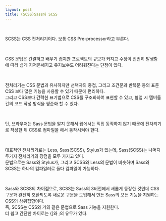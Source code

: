 ```yaml
---
layout: post
title: (SCSS)Sass와 SCSS
---
```


<br>

SCSS는 CSS 전처리기이다. 보통 CSS Pre-processor라고 부른다. 

<br>

CSS 문법은 간결하고 배우기 쉽지만 프로젝트의 규모가 커지고 수정이 빈번히 발생함에 따라 쉽게 지저분해지고 유지보수도 어려워진다는 단점이 있다.  

<br>

전처리기는 CSS 문법과 유사하지만 선택자의 중첩, 그리고 조건문과 반복문 등의 표준 CSS 보다 많은 기능을 사용할 수 있기 때문에 편리하다.  
그리고 CSS보다 간략한 표기법으로 CSS를 구조화하여 표현할 수 있고, 협업 시 멤버들간의 코드 작성 방식을 평준화 할 수 있다.

<br>

단, 브라우저는 Sass 문법을 알지 못해서 웹에서는 직접 동작하지 않기 때문에 전처리기로 작성한 뒤 CSS로 컴파일을 해서 동작시켜야 한다.

<br>

대표적인 전처리기로는 Less, Sass(SCSS), Stylus가 있는데, Sass(SCSS)는 나머지 두가지 전처리기의 장점을 모두 가지고 있다.  
문법으로는 Sass와 Stylus가, 그리고 SCSS와 Less의 문법이 비슷하며 Sass와 SCSS는 하나의 컴파일러로 둘다 컴파일이 가능하다.

<br>

Sass와 SCSS의 차이점으로, SCSS는 Sass의 3버전에서 새롭게 등장한 것인데 CSS 구문과 완전히 호환되도록 새로운 구문을 도입해서 만든 Sass의 모든 기능을 지원하는 CSS의 상위집합이다.   
즉, SCSS는 CSS와 거의 같은 문법으로 Sass 기능을 지원한다.   
더 쉽고 간단한 차이로는 {]와 ;의 유무가 있다.

<br>
        

